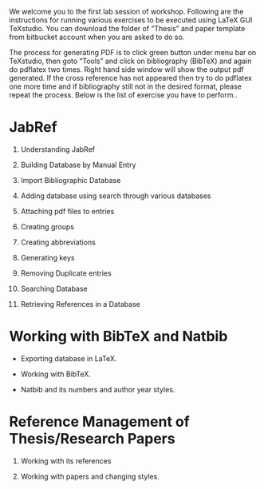 We welcome you to the first lab session of workshop. Following are the
instructions for running various exercises to be executed using
LaTeX GUI TeXstudio. You can download the folder of “Thesis” and paper
template from bitbucket account when you are asked to do so.

The process for generating PDF is to click green button under menu bar
on TeXstudio, then goto “Tools” and click on bibliography (BibTeX) and
again do pdflatex two times. Right hand side window will show the output
pdf generated. If the cross reference has not appeared then try to do
pdflatex one more time and if bibliography still not in the desired
format, please repeat the process. Below is the list of exercise you
have to perform..

JabRef
======

1.  Understanding JabRef

2.  Building Database by Manual Entry

3.  Import Bibliographic Database

4.  Adding database using search through various databases

5.  Attaching pdf files to entries

6.  Creating groups

7.  Creating abbreviations

8.  Generating keys

9.  Removing Duplicate entries

10. Searching Database

11. Retrieving References in a Database

Working with BibTeX and Natbib
==============================

-   Exporting database in LaTeX.

-   Working with BibTeX.

-   Natbib and its numbers and author year styles.

Reference Management of Thesis/Research Papers
==============================================

1.  Working with its references

2.  Working with papers and changing styles.


